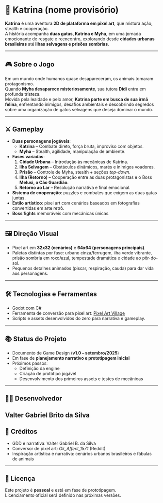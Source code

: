 # 🐾 Katrina (nome provisório)

**Katrina** é uma aventura **2D de plataforma em pixel art**, que mistura ação, stealth e cooperação.  
A história acompanha **duas gatas, Katrina e Myha**, em uma jornada emocionante de resgate e reencontro, explorando desde **cidades urbanas brasileiras** até **ilhas selvagens e prisões sombrias**.

---

## 🎮 Sobre o Jogo
Em um mundo onde humanos quase desapareceram, os animais tomaram protagonismo.  
Quando **Myha desaparece misteriosamente**, sua tutora **Didi** entra em profunda tristeza.  
Movida pela lealdade e pelo amor, **Katrina parte em busca de sua irmã felina**, enfrentando inimigos, desafios ambientais e descobrindo segredos sobre uma organização de gatos selvagens que deseja dominar o mundo.

---

## ⚔️ Gameplay
- **Duas personagens jogáveis**:
  - **Katrina** – Combate direto, força bruta, improviso com objetos.
  - **Myha** – Stealth, agilidade, manipulação de ambiente.
- **Fases variadas**:
  1. **Cidade Urbana** – Introdução às mecânicas de Katrina.
  2. **Ilha Selvagem** – Obstáculos dinâmicos, marés e inimigos voadores.
  3. **Prisão** – Controle de Myha, stealth + seções *top-down*.
  4. **Ilha (Retorno)** – Cooperação entre as duas protagonistas e o Boss **Melusi, o Cão Guardião**.
  5. **Retorno ao Lar** – Resolução narrativa e final emocional.
- **Sistema de cooperação**: puzzles e combates que exigem as duas gatas juntas.
- **Estilo artístico**: pixel art com cenários baseados em fotografias convertidas em arte retrô.
- **Boss fights** memoráveis com mecânicas únicas.

---

## 🖼️ Direção Visual
- Pixel art em **32x32 (cenários)** e **64x64 (personagens principais)**.  
- Paletas distintas por fase: urbano cinza/ferrugem, ilha verde vibrante, prisão sombria em roxo/azul, tempestade dramática e cidade ao pôr-do-sol.  
- Pequenos detalhes animados (piscar, respiração, cauda) para dar vida aos personagens.  

---

## 🛠️ Tecnologias e Ferramentas
- Godot com C#
- Ferramenta de conversão para pixel art: [Pixel Art Village](https://pixelartvillage.com/)  
- Scripts e assets desenvolvidos do zero para narrativa e gameplay.
---

## 📚 Status do Projeto
- Documento de Game Design (**v1.0 – setembro/2025**)
- Em fase de **planejamento narrativo e prototipagem inicial**  
- Próximos passos:
  - Definição da engine
  - Criação de protótipo jogável
  - Desenvolvimento dos primeiros assets e testes de mecânicas

---

## 👩‍💻 Desenvolvedor
**Valter Gabriel Brito da Silva**  
---

## 🙌 Créditos
- GDD e narrativa: Valter Gabriel B. da Silva  
- Conversor de pixel art: *Ok_Affect_1571* (Reddit)  
- Inspiração artística e narrativa: cenários urbanos brasileiros e fábulas de animais
---

## 📜 Licença
Este projeto é **pessoal** e está em fase de prototipagem.  
Licenciamento oficial será definido nas próximas versões.

